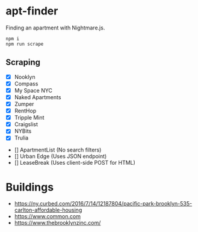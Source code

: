 # apt-finder

Finding an apartment with Nightmare.js.

```
npm i
npm run scrape
```

## Scraping

- [x] Nooklyn
- [x] Compass
- [x] My Space NYC
- [x] Naked Apartments
- [x] Zumper
- [x] RentHop
- [x] Tripple Mint
- [x] Craigslist
- [x] NYBits
- [x] Trulia
- [] ApartmentList (No search filters)
- [] Urban Edge (Uses JSON endpoint)
- [] LeaseBreak (Uses client-side POST for HTML)

# Buildings

- https://ny.curbed.com/2016/7/14/12187804/pacific-park-brooklyn-535-carlton-affordable-housing
- https://www.common.com
- https://www.thebrooklynzinc.com/
